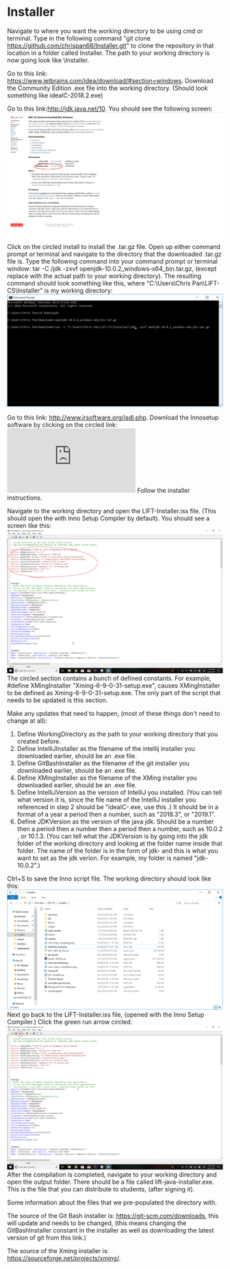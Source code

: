 # Installer
Navigate to where you want the working directory to be using cmd or terminal. Type in the following command "git clone https://github.com/chrispan68/Installer.git" to clone the repository in that location in a folder called Installer. The path to your working directory is now going look like <some path>\Installer. 

Go to this link: https://www.jetbrains.com/idea/download/#section=windows. Download the Community Edition .exe file into the working directory. (Should look something like ideaIC-2018.2.exe)

Go to this link:http://jdk.java.net/10. You should see the following screen:
![alt_text](https://github.com/chrispan68/Installer/blob/master/Screenshots/openjdksnapshot.png)
Click on the circled install to install the .tar.gz file. Open up either command prompt or terminal and navigate to the directory that the downloaded .tar.gz file is. Type the following command into your command prompt or terminal window: tar -C <path to working directory>/jdk -zxvf openjdk-10.0.2_windows-x64_bin.tar.gz, (except replace <path to working directory> with the actual path to your working directory). The resulting command should look something like this, where "C:\Users\Chris Pan\LIFT-CS\Installer" is my working directory:
![alt_text](https://github.com/chrispan68/Installer/blob/master/Screenshots/cmd-targz-unzipping.png)

Go to this link: http://www.jrsoftware.org/isdl.php. Download the Innosetup software by clicking on the circled link:
![alt_text](http://www.jrsoftware.org/isdl.php)
Follow the installer instructions. 

Navigate to the working directory and open the LIFT-Installer.iss file. (This should open the with Inno Setup Compiler by default). You should see a screen like this: 
![alt_text](https://github.com/chrispan68/Installer/blob/master/Screenshots/inno-setup-compilation.png)
The circled section contains a bunch of defined constants. For example, #define XMingInstaller "Xming-6-9-0-31-setup.exe", causes XMingInstaller to be defined as Xming-6-9-0-31-setup.exe. The only part of the script that needs to be updated is this section.

Make any updates that need to happen, (most of these things don't need to change at all):
1) Define WorkingDirectory as the path to your working directory that you created before. 
2) Define IntelliJInstaller as the filename of the intellij installer you downloaded earlier, should be an .exe file.
3) Define GitBashInstaller as the filename of the git installer you downloaded earlier, should be an .exe file.
4) Define XMingInstaller as the filename of the XMing installer you downloaded earlier, should be an .exe file.
5) Define IntelliJVersion as the version of IntelliJ you installed. (You can tell what version it is, since the file name of the IntelliJ installer you referenced in step 2 should be "ideaIC-<version>.exe, use this <version>.) It should be in a format of a year a period then a number, such as "2018.3", or "2019.1".
6) Define JDKVersion as the version of the java jdk. Should be a number then a period then a number then a period then a number, such as 10.0.2 , or 10.1.3. (You can tell what the JDKVersion is by going into the jdk folder of the working directory and looking at the folder name inside that folder. The name of the folder is in the form of jdk-<version> and this <version> is what you want to set as the jdk verion. For example, my folder is named "jdk-10.0.2".)
  
Ctrl+S to save the Inno script file. The working directory should look like this:
![alt_text](https://github.com/chrispan68/Installer/blob/master/Screenshots/directory-snip.png)
Next go back to the LIFT-Installer.iss file, (opened with the Inno Setup Compiler.) Click the green run arrow circled:
![alt_text](https://github.com/chrispan68/Installer/blob/master/Screenshots/run-compiler.png)
After the compilation is completed, navigate to your working directory and open the output folder. There should be a file called lift-java-installer.exe. This is the file that you can distribute to students, (after signing it). 

Some information about the files that we pre-populated the directory with. 

The source of the Git Bash installer is: https://git-scm.com/downloads, this will update and needs to be changed, (this means changing the GitBashInstaller constant in the installer as well as downloading the latest version of git from this link.)

The source of the Xming installer is: https://sourceforge.net/projects/xming/. 

